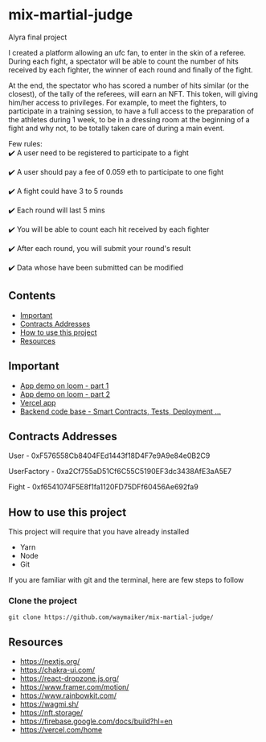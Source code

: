 # mix-martial-judge

Alyra final project

I created a platform allowing an ufc fan, to enter in the skin of a referee.
During each fight, a spectator will be able to count the number of hits received by each fighter, the winner of each round and finally of the fight.

At the end, the spectator who has scored a number of hits similar (or the closest), of the tally of the referees, will earn an NFT. 
This token, will giving him/her access to privileges. For example, to meet the fighters, to participate in a training session, to have a full access to the preparation of the athletes during 1 week, to be in a dressing room at the beginning of a fight and why not, to be totally taken care of during a main event.

Few rules:  
✔️ A user need to be registered to participate to a fight

✔️ A user should pay a fee of 0.059 eth to participate to one fight

✔️ A fight could have 3 to 5 rounds

✔️ Each round will last 5 mins

✔️ You will be able to count each hit received by each fighter

✔️ After each round, you will submit your round's result

✔️ Data whose have been submitted can be modified

## Contents
- [Important](#important)
- [Contracts Addresses](#contracts-addresses)
- [How to use this project](#how-to-use-this-project)
- [Resources](#resources)

## Important

- [App demo on loom - part 1](https://www.loom.com/share/3d0f4bbd0c8e44df8eeca8087dc450eb)
- [App demo on loom - part 2](https://www.loom.com/share/5364328a7ec641cfb86411cfc52961b7)
- [Vercel app](https://mix-martial-judge.vercel.app/)
- [Backend code base - Smart Contracts, Tests, Deployment ...](https://github.com/waymaiker/mix-martial-judge/tree/master/backend)

## Contracts Addresses
User - 0xF576558Cb8404FEd1443f18D4F7e9A9e84e0B2C9

UserFactory - 0xa2Cf755aD51Cf6C55C5190EF3dc3438AfE3aA5E7

Fight - 0xf6541074F5E8f1fa1120FD75DFf60456Ae692fa9

## How to use this project
This project will require that you have already installed
* Yarn
* Node
* Git

If you are familiar with git and the terminal, here are few steps to follow

### Clone the project
```shell
git clone https://github.com/waymaiker/mix-martial-judge/
```

## Resources

* https://nextjs.org/
* https://chakra-ui.com/
* https://react-dropzone.js.org/
* https://www.framer.com/motion/
* https://www.rainbowkit.com/
* https://wagmi.sh/
* https://nft.storage/
* https://firebase.google.com/docs/build?hl=en
* https://vercel.com/home
